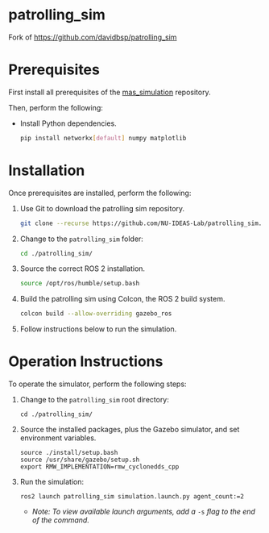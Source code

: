 # patrolling_sim
Fork of https://github.com/davidbsp/patrolling_sim

# Prerequisites
First install all prerequisites of the [mas_simulation](https://github.com/NU-IDEAS-Lab/mas_simulation) repository.

Then, perform the following:

 * Install Python dependencies.
   ```bash
   pip install networkx[default] numpy matplotlib
   ```

# Installation
Once prerequisites are installed, perform the following:

 1) Use Git to download the patrolling sim repository.

    ```bash
    git clone --recurse https://github.com/NU-IDEAS-Lab/patrolling_sim.git
    ```
    
 2) Change to the `patrolling_sim` folder:

    ```bash
    cd ./patrolling_sim/
    ```

 3) Source the correct ROS 2 installation.
   
    ```bash
    source /opt/ros/humble/setup.bash
    ```
    
 4) Build the patrolling sim using Colcon, the ROS 2 build system.

    ```bash
    colcon build --allow-overriding gazebo_ros
    ```

 5) Follow instructions below to run the simulation.
 
 # Operation Instructions
To operate the simulator, perform the following steps:

 1) Change to the `patrolling_sim` root directory:

    ```
    cd ./patrolling_sim/
    ```

 2) Source the installed packages, plus the Gazebo simulator, and set environment variables.
   
    ```
    source ./install/setup.bash
    source /usr/share/gazebo/setup.sh
    export RMW_IMPLEMENTATION=rmw_cyclonedds_cpp
    ```

 3) Run the simulation:

    ```
    ros2 launch patrolling_sim simulation.launch.py agent_count:=2
    ```

    * *Note: To view available launch arguments, add a* `-s` *flag to the end of the command.*
